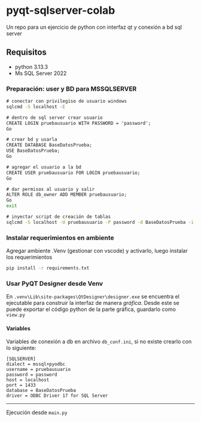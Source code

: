 # pyqt-sqlserver-colab
Un repo para un ejercicio de python con interfaz qt y conexión a bd sql server

## Requisitos
- python 3.13.3
- Ms SQL Server 2022

### Preparación: user y BD para MSSQLSERVER

```cmd
# conectar con privilegiso de usuario windows
sqlcmd -S localhost -E

# dentro de sql server crear usuario
CREATE LOGIN pruebausuario WITH PASSWORD = 'password';
Go

# crear bd y usarla
CREATE DATABASE BaseDatosPrueba;
USE BaseDatosPrueba;
Go

# agregar el usuario a la bd
CREATE USER pruebausuario FOR LOGIN pruebausuario;
Go

# dar permisos al usuario y salir
ALTER ROLE db_owner ADD MEMBER pruebausuario;
Go
exit

# inyectar script de creación de tablas
sqlcmd -S localhost -U pruebausuario -P password -d BaseDatosPrueba -i creacion_tablas_migration_up.sql
```

### Instalar requerimientos en ambiente
Agregar ambiente .Venv (gestionar con vscode) y activarlo, luego instalar los requerimientos
```cmd
pip install -r requirements.txt
```

### Usar PyQT Designer desde Venv
En `.venv\Lib\site-packages\QtDesigner\designer.exe` se encuentra el ejecutable para construir la interfaz de manera _gráfica_.
Desde este se puede exportar el código python de la parte gráfica, guardarlo como `view.py`

#### Variables
Variables de conexión a db en archivo `db_conf.ini`, si no existe crearlo con lo siguiente:
```
[SQLSERVER]
dialect = mssql+pyodbc
username = pruebausuario
password = password
host = localhost
port = 1433
database = BaseDatosPrueba
driver = ODBC Driver 17 for SQL Server
```

___
Ejecución desde `main.py`